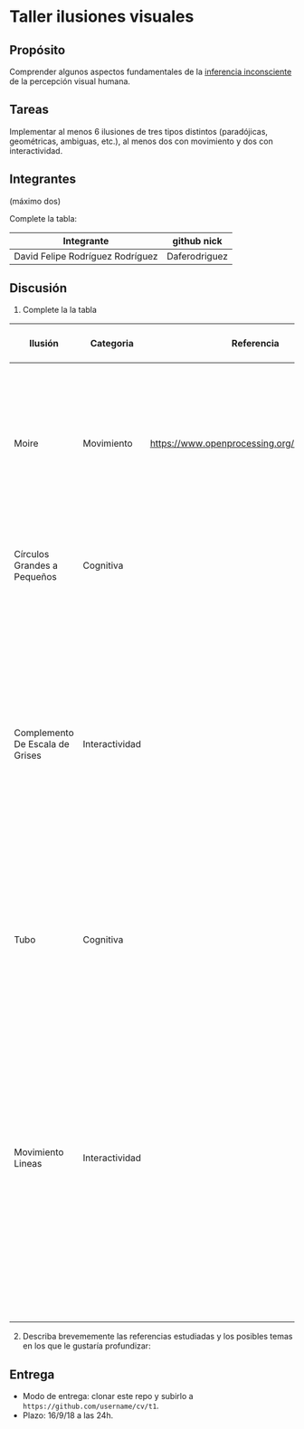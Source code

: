 # Taller ilusiones visuales

## Propósito

Comprender algunos aspectos fundamentales de la [inferencia inconsciente](https://github.com/VisualComputing/Cognitive) de la percepción visual humana.

## Tareas

Implementar al menos 6 ilusiones de tres tipos distintos (paradójicas, geométricas, ambiguas, etc.), al menos dos con movimiento y dos con interactividad.

## Integrantes
(máximo dos)

Complete la tabla:

| Integrante | github nick |
|------------|-------------|
|      David Felipe Rodríguez Rodríguez      |      Daferodriguez       |

## Discusión

1. Complete la la tabla

| Ilusión | Categoria | Referencia | Tipo de interactividad (si aplica) | URL código base (si aplica) |
|---------|-----------|------------|------------------------------------|-----------------------------|
|Moire|Movimiento|https://www.openprocessing.org/sketch/348969 |El patrón de interferencia de los círculos y las líneas forma un efecto conocido como efecto de Moiré, que produce la visualización de diferentes formas y deformaciones|https://github.com/Daferodriguez/Optical_Illusions/tree/master/circulos |
|Círculos Grandes a Pequeños|Cognitiva|            |Los círculos superpuestos se ven más pequeños que aquellos que están hacia el "Fondo"|             https://github.com/Daferodriguez/Optical_Illusions/tree/master/circulosGrandesYPequen |
|Complemento De Escala de Grises|Interactividad|            |Al hacer click en cualquier parte de la pantalla, el gradiente del fondo desaparece, revelando que el rectángulo del medio, que parecía ser también un gradiente, es de color sólido. La ilusión óptica se forma porque el contexto de la imagen forma un complemento del color de fondo.       |https://github.com/Daferodriguez/Optical_Illusions/tree/master/gradiente |
|Tubo|Cognitiva|            |Dependiendo de qué lado de la imagen sea observada, se puede visualizar la entrada de un túnel por la izquiera o por la derecha.|             https://github.com/Daferodriguez/Optical_Illusions/tree/master/tubo |
| Movimiento Lineas|Interactividad|            |Los 4 bloques que se mueven en la imagen aparentan moverse por turnos, alternando entre blancos y negros; al hacer click, se revela que no solo los bloques se mueven al mismo tiempo, sino que su movimiento es continuo. Dicho efecto es formado por el contexto de la imágen; el patrón de líneas del fondo crea un efecto de fotogramas.|https://github.com/Daferodriguez/Optical_Illusions/tree/master/lineas |
|         |           |            |                                    |                             |

2. Describa brevememente las referencias estudiadas y los posibles temas en los que le gustaría profundizar:

## Entrega

* Modo de entrega: clonar este repo y subirlo a `https://github.com/username/cv/t1`.
* Plazo: 16/9/18 a las 24h.

